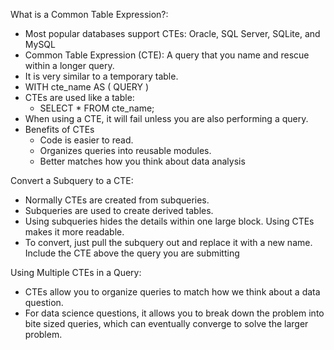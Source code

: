 What is a Common Table Expression?:

* Most popular databases support CTEs: Oracle, SQL Server, SQLite, and MySQL  
* Common Table Expression (CTE): A query that you name and rescue within a longer query.  
* It is very similar to a temporary table.  
* WITH cte\_name AS ( QUERY )  
* CTEs are used like a table:  
  * SELECT \* FROM cte\_name;  
* When using a CTE, it will fail unless you are also performing a query.   
* Benefits of CTEs  
  * Code is easier to read.   
  * Organizes queries into reusable modules.   
  * Better matches how you think about data analysis

Convert a Subquery to a CTE:

* Normally CTEs are created from subqueries.   
* Subqueries are used to create derived tables.   
* Using subqueries hides the details within one large block. Using CTEs makes it more readable.   
* To convert, just pull the subquery out and replace it with a new name. Include the CTE above the query you are submitting

Using Multiple CTEs in a Query:

* CTEs allow you to organize queries to match how we think about a data question.  
* For data science questions, it allows you to break down the problem into bite sized queries, which can eventually converge to solve the larger problem.  